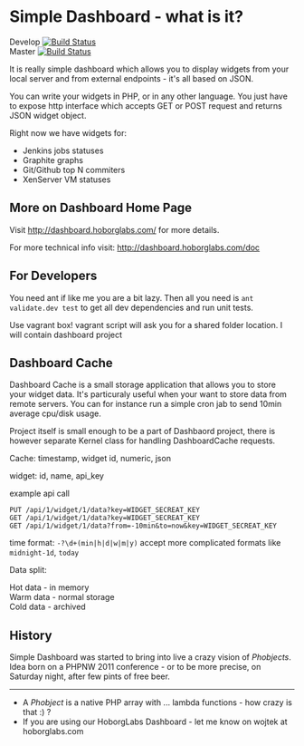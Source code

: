 # Simple Dashboard - what is it?

Develop [![Build Status](http://ci01.hoborglabs.com/jenkins/buildStatus/icon?job=Hoborg-Dashboard-develop)](http://ci01.hoborglabs.com/jenkins/view/Hoborg%20Labs/job/Hoborg-Dashboard-develop/)  
Master [![Build Status](http://ci01.hoborglabs.com/jenkins/buildStatus/icon?job=Hoborg-Dashboard)](http://ci01.hoborglabs.com/jenkins/view/Hoborg%20Labs/job/Hoborg-Dashboard/)

It is really simple dashboard which allows you to display widgets from
your local server and from external endpoints - it's all based on JSON.

You can write your widgets in PHP, or in any other language. You just
have to expose http interface which accepts GET or POST request and
returns JSON widget object.

Right now we have widgets for:
* Jenkins jobs statuses
* Graphite graphs
* Git/Github top N commiters
* XenServer VM statuses


## More on Dashboard Home Page

Visit http://dashboard.hoborglabs.com/ for more details.

For more technical info visit: http://dashboard.hoborglabs.com/doc



## For Developers

You need ant if like me you are a bit lazy. Then all you need is
`ant validate.dev test` to get all dev dependencies and run unit tests.

Use vagrant box!
vagrant script will ask you for a shared folder location. I will
contain dashboard project




## Dashboard Cache

Dashboard Cache is a small storage application that allows you to store
your widget data. It's particuraly useful when your want to store data
from remote servers. You can for instance run a simple cron jab to send
10min average cpu/disk usage.

Project itself is small enough to be a part of Dashbaord project, there
is however separate Kernel class for handling DashboardCache requests.


Cache:
timestamp, widget id, numeric, json

widget:
id, name, api_key

example api call

~~~~~
PUT /api/1/widget/1/data?key=WIDGET_SECREAT_KEY
GET /api/1/widget/1/data?key=WIDGET_SECREAT_KEY
GET /api/1/widget/1/data?from=-10min&to=now&key=WIDGET_SECREAT_KEY
~~~~~

time format: `-?\d+(min|h|d|w|m|y)`
  accept more complicated formats like `midnight-1d`, `today`


Data split:

Hot data - in memory  
Warm data - normal storage  
Cold data - archived



## History

Simple Dashboard was started to bring into live a crazy vision of
*Phobjects*. Idea born on a PHPNW 2011 conference - or to be more
precise, on Saturday night, after few pints of free beer.


- - -

* A *Phobject* is a native PHP array with ... lambda functions - how
  crazy is that :) ?
* If you are using our HoborgLabs Dashboard - let me know on wojtek at
  hoborglabs.com
